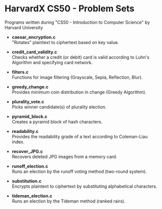 # HarvardX CS50 - Problem Sets
Programs written during "CS50 - Introduction to Computer Science" by Harvard University

- **caesar_encryption.c**\
  "Rotates" plaintext to ciphertext based on key value.
  
- **credit_card_validity.c**\
  Checks whether a credit (or debit) card is valid according to Luhn's Algorithm and specifying card network.
  
- **filters.c**\
  Functions for image filtering (Grayscale, Sepia, Reflection, Blur).
  
- **greedy_change.c**\
  Provides minimum coin distribution in change (Greedy Algorithm).
  
- **plurality_vote.c**\
  Picks winner candidate(s) of plurality election.

- **pyramid_block.c**\
  Creates a pyramid block of hash characters.
  
- **readability.c**\
  Provides the readability grade of a text according to Coleman-Liau index.
  
- **recover_JPG.c**\
  Recovers deleted JPG images from a memory card.

- **runoff_election.c**\
  Runs an election by the runoff voting method (two-round system).
  
- **substitution.c**\
  Encrypts plaintext to ciphertext by substituting alphabetical characters.

- **tideman_election.c**\
  Runs an election by the Tideman method (ranked rairs).

